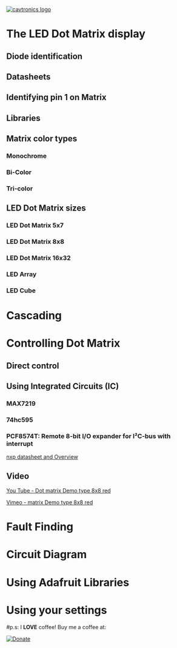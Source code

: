 [![cavtronics logo](https://cldup.com/BhJv2ZU0rj.jpg)](http://www.cavtronics.com "cavtronics")

# The LED Dot Matrix display

## 

## Diode identification
## Datasheets
## Identifying pin 1 on Matrix

## Libraries

## Matrix color types
### Monochrome
### Bi-Color
### Tri-color

## LED Dot Matrix sizes
### LED Dot Matrix 5x7
### LED Dot Matrix 8x8
### LED Dot Matrix 16x32
### LED Array
### LED Cube

# Cascading

# Controlling Dot Matrix

## Direct control

## Using Integrated Circuits (IC)

### MAX7219

### 74hc595

### PCF8574T: Remote 8-bit I/O expander for I²C‑bus with interrupt

[nxp datasheet and Overview](http://www.nxp.com/products/interfaces/ic-bus-portfolio/ic-general-purpose-i-o/remote-8-bit-i-o-expander-for-icbus-with-interrupt:PCF8574T?fpsp=1&tab=Overview )


## Video 
[You Tube - Dot matrix Demo type 8x8 red](https://youtu.be/1OdQt88ySwY)

[Vimeo - matrix Demo type 8x8 red](https://vimeo.com/215792351)


# Fault Finding

# Circuit Diagram

# Using Adafruit Libraries

# Using your settings


#p.s:
I **LOVE** coffee! Buy me a coffee at:   

[![Donate](https://img.shields.io/badge/Donate-PayPal-green.svg)](https://www.paypal.com/cgi-bin/webscr?cmd=_s-xclick&hosted_button_id=ZHBUNDXJXVW4U)



 